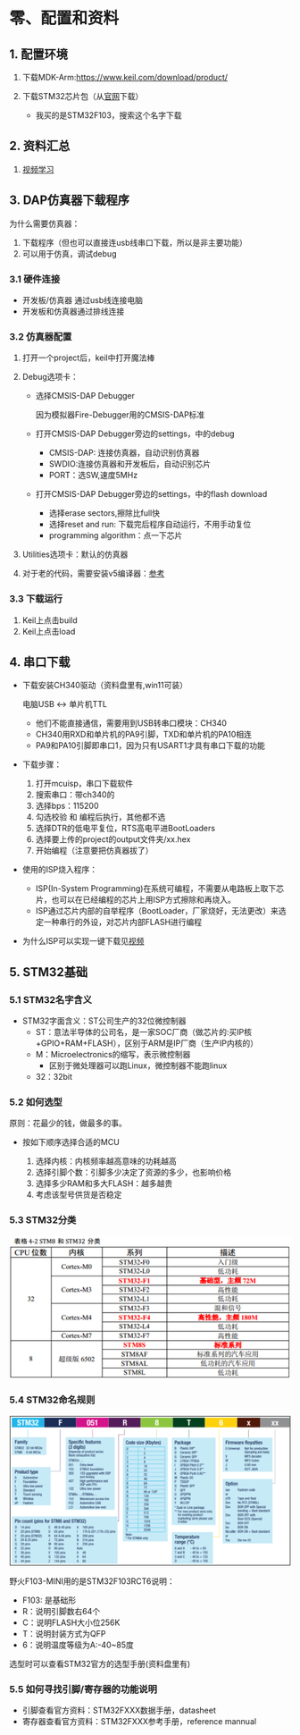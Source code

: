 # 零、配置和资料

## 1. 配置环境

1. 下载MDK-Arm:https://www.keil.com/download/product/

2. 下载STM32芯片包（从[官网](http://www.keil.com/dd2/pack/)下载）
   - 我买的是STM32F103，搜索这个名字下载

## 2. 资料汇总

1. [视频学习](https://www.bilibili.com/video/BV1ct411S7QE/?spm_id_from=333.337.search-card.all.click&vd_source=4408d4cdc14f2a63048e7cc803b2da99)



## 3. DAP仿真器下载程序

为什么需要仿真器：

1. 下载程序（但也可以直接连usb线串口下载，所以是非主要功能）
2. 可以用于仿真，调试debug

### 3.1 硬件连接

- 开发板/仿真器 通过usb线连接电脑
- 开发板和仿真器通过排线连接

### 3.2 仿真器配置

1. 打开一个project后，keil中打开魔法棒

2. Debug选项卡：

   - 选择CMSIS-DAP Debugger

     因为模拟器Fire-Debugger用的CMSIS-DAP标准

   - 打开CMSIS-DAP Debugger旁边的settings，中的debug

     - CMSIS-DAP: 连接仿真器，自动识别仿真器
     - SWDIO:连接仿真器和开发板后，自动识别芯片
     - PORT：选SW,速度5MHz

   - 打开CMSIS-DAP Debugger旁边的settings，中的flash download

     - 选择erase sectors,擦除比full快
     - 选择reset and run: 下载完后程序自动运行，不用手动复位
     - programming algorithm：点一下芯片

3. Utilities选项卡：默认的仿真器

4. 对于老的代码，需要安装v5编译器：[参考](https://blog.csdn.net/qq_62689333/article/details/129772909?spm=1001.2101.3001.6650.1&utm_medium=distribute.pc_relevant.none-task-blog-2%7Edefault%7ECTRLIST%7ERate-1-129772909-blog-124890624.235%5Ev32%5Epc_relevant_default_base&depth_1-utm_source=distribute.pc_relevant.none-task-blog-2%7Edefault%7ECTRLIST%7ERate-1-129772909-blog-124890624.235%5Ev32%5Epc_relevant_default_base&utm_relevant_index=2)

### 3.3 下载运行

1. Keil上点击build
2. Keil上点击load

##  4. 串口下载

- 下载安装CH340驱动（资料盘里有,win11可装）

  电脑USB <-> 单片机TTL

  - 他们不能直接通信，需要用到USB转串口模块：CH340
  - CH340用RXD和单片机的PA9引脚，TXD和单片机的PA10相连
  - PA9和PA10引脚即串口1，因为只有USART1才具有串口下载的功能

- 下载步骤：

  1. 打开mcuisp，串口下载软件
  2. 搜索串口：带ch340的
  3. 选择bps：115200
  4. 勾选校验 和 编程后执行，其他都不选
  5. 选择DTR的低电平复位，RTS高电平进BootLoaders
  6. 选择要上传的project的output文件夹/xx.hex
  7. 开始编程（注意要把仿真器拔了）

- 使用的ISP烧入程序：

  - ISP(In-System Programming)在系统可编程，不需要从电路板上取下芯片，也可以在已经编程的芯片上用ISP方式擦除和再烧入。
  - ISP通过芯片内部的自举程序（BootLoader，厂家烧好，无法更改）来选定一种串行的外设，对芯片内部FLASH进行编程

- 为什么ISP可以实现一键下载见[视频](https://www.bilibili.com/video/BV1ct411S7QE?p=3&spm_id_from=pageDriver&vd_source=4408d4cdc14f2a63048e7cc803b2da99)

## 5. STM32基础

### 5.1 STM32名字含义

- STM32字面含义：ST公司生产的32位微控制器
  - ST：意法半导体的公司名，是一家SOC厂商（做芯片的:买IP核+GPIO+RAM+FLASH），区别于ARM是IP厂商（生产IP内核的）
  - M：Microelectronics的缩写，表示微控制器
    - 区别于微处理器可以跑Linux，微控制器不能跑linux
  - 32：32bit

### 5.2 如何选型

原则：花最少的钱，做最多的事。

- 按如下顺序选择合适的MCU

  1. 选择内核：内核频率越高意味的功耗越高
  2. 选择引脚个数：引脚多少决定了资源的多少，也影响价格
  3. 选择多少RAM和多大FLASH：越多越贵
  4. 考虑该型号供货是否稳定

### 5.3 STM32分类

  ![img](https://raw.githubusercontent.com/Fernweh-yang/ImageHosting/main/img/202305160330544.png)

### 5.4 STM32命名规则

![img](https://raw.githubusercontent.com/Fernweh-yang/ImageHosting/main/img/202305160334079.png)

野火F103-MINI用的是STM32F103RCT6说明：

- F103: 是基础形
- R：说明引脚数右64个
- C：说明FLASH大小位256K
- T：说明封装方式为QFP
- 6：说明温度等级为A:-40~85度

选型时可以查看STM32官方的选型手册(资料盘里有)

### 5.5 如何寻找引脚/寄存器的功能说明

- 引脚查看官方资料：STM32FXXX数据手册，datasheet
- 寄存器查看官方资料：STM32FXXX参考手册，reference mannual